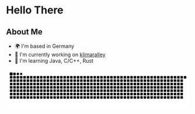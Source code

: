 # Hello There

## About Me

*   🌍  I'm based in Germany
*   🚀  I'm currently working on [klimaralley](https://github.com/j0giwa/klimaralley)
*   🧠  I'm learning Java, C/C++, Rust

![Snake animation](https://github.com/j0giwa/j0giwa/blob/master/assets/github-contribution-grid-snake.svg)
